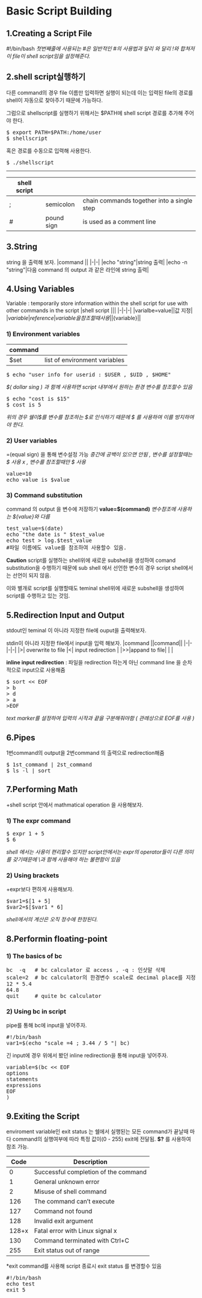 # Basic Script Building



1.Creating a Script File
---------

#!/bin/bash
*첫번째줄에 사용되는 #은 일반적인 #의 사용법과 달리 와 달리 !와 합쳐저 이 file이 shell script임을 설정해준다.*


2.shell script실행하기
-------
다른 command의 경우 file 이름만 입력하면 실행이 되는데 이는 입력된 file의 경로를 shell이 자동으로 찾아주기 때문에 가능하다. 

그럼으로 shellscript를 실행하기 위해서는 $PATH에 shell script 경로를 추가해 주어야 한다. 
<pre>
$ export PATH=$PATH:/home/user
$ shellscript
</pre>

혹은 경로를 수동으로 입력해 사용한다. 
<pre>
$ ./shellscript
</pre>


-------
|shell script |||
|-|-|-|
|; |semicolon| chain commands together into a single step|
|# |pound sign| is used as a comment line |

3.String 
----
string 을 출력해 보자. 
|command ||
|-|-|
|echo "string"|string 출력|
|echo -n "string"|다음 command 의 output 과 같은 라인에 string 출력|

4.Using Variables
----
Variable : temporarily store information within the shell script for use with other commands in the script 
|shell script |||
|-|-|-|
|varialbe=value||값 지정|
|$variable|reference|variable을 참조할때 사용|
|${variable}||

### 1) Environment variables
|command ||
|-|-|
|$set | list of environment variables |

<pre>
$ echo "user info for userid : $USER , $UID , $HOME"
</pre>
*$( dollar sing ) 과 함께 사용하면 script 내부에서 원하는 환경 변수를 참조할수 있음*

<pre>
$ echo "cost is $15"
$ cost is 5
</pre>
*위의 경우 쉘이$를 변수를 참조하는 $로 인식하기 때문에 \$ 를 사용하여 이를 방지하여야 한다.*

### 2) User variables

=(equal sign) 을  통해 변수설정 가능 
*중간에 공백이 있으면 안됨 , 변수를 설정할때는 $ 사용 x , 변수를 참조할때만 $ 사용*
<pre>
value=10
echo value is $value
</pre>

### 3) Command substitution
command 의 output 을 변수에 저장하기 **value=$(command)**
*변수참조에 사용하는 ${value}와 다름*
<pre>
test_value=$(date)
echo "the date is " $test_value
echo test > log.$test_value
#파일 이름에도 value를 참조하여 사용할수 있음. 
</pre>

**Caution** 
script를 실행하는 shell위에 새로운 subshell을 생성하여 comand substitution을 수행하기 때문에 
sub shell 에서 선언한 변수의 경우 script shell에서는 선언이 되지 않음.

이와 별개로 script를 실행할때도 teminal shell위에 새로운 subshell을 생성하여 script를 수행하고 있는 것임. 

5.Redirection Input and Output
------

stdout인 teminal 이 아니라 지정한 file에 ouput을 출력해보자. 

stdin이 아니라 지정한 file에서 input을 입력 해보자. 
|command ||command||
|-|-|-|-|
|>| overwrite to file |<| input redirection |
|>>|appand to file| |  |


**inline input redirection** : 파일을 redirection 하는게 아닌 command line 을 순차적으로 input으로 사용해줌
<pre>
$ sort << EOF
> b
> d
> a 
>EOF
</pre>
*text marker를 설정하여 입력의 시작과 끝을 구분해줘야함 ( 관례상으로 EOF를 사용 )*

6.Pipes
----
1번command의 output을 2번command 의 출력으로 redirection해줌
<pre>
$ 1st_command | 2st_command
$ ls -l | sort 
</pre>

7.Performing Math
------
+shell script 안에서 mathmatical operation 을 사용해보자. 
### 1) The expr command 
<pre>
$ expr 1 + 5
$ 6
</pre>
*shell 에서는 사용이 편리할수 있지만 script안에서는 expr의 operator들이 다른 의미를 갖기때문에 \과 함께 사용해야 하는 불편함이 있음*

### 2) Using brackets
+expr보다 편하게 사용해보자. 
<pre>
$var1=$[1 + 5]
$var2=$[$var1 * 6]
</pre>
*shell에서의 계산은 오직 정수에 한정된다.*

8.Performin floating-point 
-------

### 1) The basics of bc
<pre>
bc  -q   # bc calculator 로 access , -q : 인삿말 삭제 
scale=2  # bc calculator의 한경변수 scale로 decimal place를 지정할수 있음.
12 * 5.4
64.8
quit     # quite bc calculator
</pre>

### 2) Using bc in script 
pipe를 통해 bc에 input을 넣어주자. 
<pre>
#!/bin/bash
var1=$(echo "scale =4 ; 3.44 / 5 "| bc)
</pre>

긴 input에 경우 위에서 봤던 inline redirection을 통해 input을 넣어주자. 
<pre>
variable=$(bc << EOF
options
statements
expressions
EOF
)
</pre>

9.Exiting the Script 
-----
enviroment variable인 exit status 는 쉘에서 실행된는 모든 command가 끝날때 마다 command의 실행여부에 따라 특정 값이(0 - 255) exit에 전달됨. 
**$?** 를 사용하여 참조 가능. 

|Code| Description|
|-|-|
|0 |Successful completion of the command|
|1 |General unknown error|
|2 |Misuse of shell command|
|126 |The command can’t execute|
|127 |Command not found|
|128 |Invalid exit argument|
|128+x |Fatal error with Linux signal x|
|130 |Command terminated with Ctrl+C|
|255| Exit status out of range|

*exit command를 사용해 script 종료시 exit status 를 변경할수 있음
<pre>
#!/bin/bash
echo test 
exit 5
</pre>
